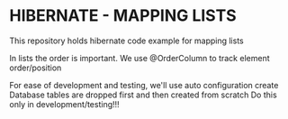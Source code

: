 # HIBERNATE - MAPPING LISTS
This repository holds hibernate code example for mapping lists

In lists the order is important.
We use  @OrderColumn to track element order/position

For ease of development and testing, we'll use auto configuration
<property name="hibernate.hbm2ddl.auto">create</property>
Database tables are dropped first and then created from scratch
Do this only in development/testing!!!
